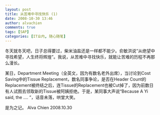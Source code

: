 ```yaml
---
layout: post
title: 从苦难中寻找快乐 (1)
date: 2008-10-30 13:46
author: alvachien
comments: true
tags: [SAP]
categories: [IT业内, 随心随笔]
---
```

冬天就冬天吧，日子总得要过，柴米油盐还是一样都不能少。俞敏洪说“从绝望中寻找希望，人生终将辉煌”。我说，从苦难中寻找快乐，就能让苦难的历程不再那么漫长。
 
某日，Department Meeting（全英文，因为有数名老外出席），当讨论到Cost Saving中的Tissue Replacement，数名同事争论，是否在Header Count的Replacement被终结之后，连Tissue的Replacement也被Cut掉了，因为前数日有人试图去领取新的Tissue被阿姨拒绝。于是，某同事大声说“Because A Yi said, the .... ”，话音未落，哄堂大笑。
 
是为之记。
Alva Chien
2008.10.30

